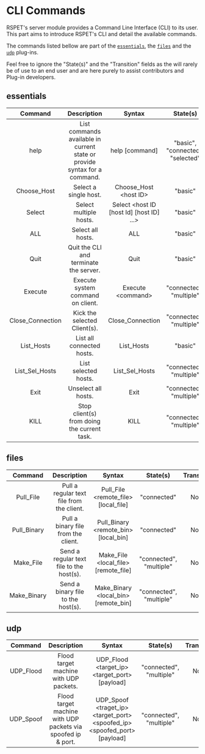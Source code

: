 # CLI Commands

RSPET's server module provides a Command Line Interface (CLI) to its user. This
part aims to introduce RSPET's CLI and detail the available commands.

The commands listed bellow are part of the [`essentials`](#essentials), the
[`files`](#files) and the [`udp`](#udp) plug-ins.

Feel free to ignore the "State(s)" and the "Transition" fields as the will rarely
be of use to an end user and are here purely to assist contributors and Plug-in
developers.

## essentials

|Command       |Description   |Syntax        |State(s)      |Transition    |
|:------------:|:------------:|:------------:|:------------:|:------------:|
| help | List commands available in current state or provide syntax for a command.| help [command] | "basic", "connected", "selected" | None |
| Choose_Host | Select a single host. | Choose_Host <host ID\> | "basic" | "connected" |
| Select | Select multiple hosts. | Select <host ID [host Id] [host ID] ...\> | "basic" | "multiple" |
| ALL | Select all hosts. | ALL | "basic" | "all" |
| Quit | Quit the CLI and terminate the server. | Quit | "basic" | None |
| Execute | Execute system command on client. | Execute <command\> | "connected", "multiple" | None |
| Close_Connection | Kick the selected Client(s). | Close_Connection | "connected", "multiple" | "basic" |
| List_Hosts | List all connected hosts. | List_Hosts | "basic" | None |
| List_Sel_Hosts | List selected hosts. | List_Sel_Hosts | "connected", "multiple" | None |
| Exit | Unselect all hosts. | Exit | "connected", "multiple" | "basic" |
| KILL | Stop client(s) from doing the current task. | KILL | "connected", "multiple" | None |

## files

|Command       |Description   |Syntax        |State(s)      |Transition    |
|:------------:|:------------:|:------------:|:------------:|:------------:|
| Pull_File | Pull a regular text file from the client. | Pull_File <remote_file\> [local_file] | "connected" | None |
| Pull_Binary | Pull a binary file from the client. | Pull_Binary <remote_bin\> [local_bin] | "connected" | None |
| Make_File | Send a regular text file to the host(s). | Make_File <local_file\> [remote_file] | "connected", "multiple" | None |
| Make_Binary | Send a binary file to the host(s). | Make_Binary <local_bin\> [remote_bin] | "connected", "multiple" | None |

## udp

|Command       |Description   |Syntax        |State(s)      |Transition    |
|:------------:|:------------:|:------------:|:------------:|:------------:|
| UDP_Flood | Flood target machine with UDP packets. | UDP_Flood <target_ip\> <target_port\> [payload] | "connected", "multiple" | None |
| UDP_Spoof | Flood target machine with UDP packets via spoofed ip & port. | UDP_Spoof <traget_ip\> <target_port\> <spoofed_ip\> <spoofed_port\> [payload] | "connected", "multiple" | None |
